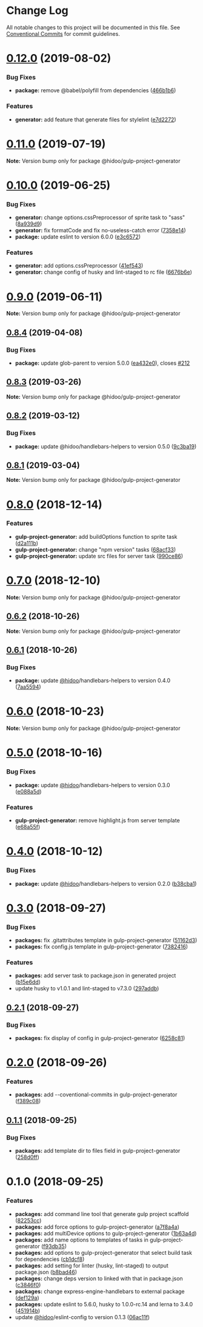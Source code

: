 # Change Log

All notable changes to this project will be documented in this file.
See [Conventional Commits](https://conventionalcommits.org) for commit guidelines.

# [0.12.0](https://github.com/hidoo/gulp-project/compare/v0.11.0...v0.12.0) (2019-08-02)


### Bug Fixes

* **package:** remove @babel/polyfill from dependencies ([466b1b6](https://github.com/hidoo/gulp-project/commit/466b1b6))


### Features

* **generator:** add feature that generate files for stylelint ([e7d2272](https://github.com/hidoo/gulp-project/commit/e7d2272))





# [0.11.0](https://github.com/hidoo/gulp-project/compare/v0.10.0...v0.11.0) (2019-07-19)

**Note:** Version bump only for package @hidoo/gulp-project-generator





# [0.10.0](https://github.com/hidoo/gulp-project/compare/v0.9.0...v0.10.0) (2019-06-25)


### Bug Fixes

* **generator:** change options.cssPreprocessor of sprite task to "sass" ([8a939d9](https://github.com/hidoo/gulp-project/commit/8a939d9))
* **generator:** fix formatCode and fix no-useless-catch error ([7358e14](https://github.com/hidoo/gulp-project/commit/7358e14))
* **package:** update eslint to version 6.0.0 ([e3c6572](https://github.com/hidoo/gulp-project/commit/e3c6572))


### Features

* **generator:** add options.cssPreprocessor ([41ef543](https://github.com/hidoo/gulp-project/commit/41ef543))
* **generator:** change config of husky and lint-staged to rc file ([6676b6e](https://github.com/hidoo/gulp-project/commit/6676b6e))





# [0.9.0](https://github.com/hidoo/gulp-project/compare/v0.8.4...v0.9.0) (2019-06-11)

**Note:** Version bump only for package @hidoo/gulp-project-generator





## [0.8.4](https://github.com/hidoo/gulp-project/compare/v0.8.3...v0.8.4) (2019-04-08)


### Bug Fixes

* **package:** update glob-parent to version 5.0.0 ([ea432e0](https://github.com/hidoo/gulp-project/commit/ea432e0)), closes [#212](https://github.com/hidoo/gulp-project/issues/212)





## [0.8.3](https://github.com/hidoo/gulp-project/compare/v0.8.2...v0.8.3) (2019-03-26)

**Note:** Version bump only for package @hidoo/gulp-project-generator





## [0.8.2](https://github.com/hidoo/gulp-project/compare/v0.8.1...v0.8.2) (2019-03-12)


### Bug Fixes

* **package:** update @hidoo/handlebars-helpers to version 0.5.0 ([9c3ba19](https://github.com/hidoo/gulp-project/commit/9c3ba19))





## [0.8.1](https://github.com/hidoo/gulp-project/compare/v0.8.0...v0.8.1) (2019-03-04)

**Note:** Version bump only for package @hidoo/gulp-project-generator





# [0.8.0](https://github.com/hidoo/gulp-project/compare/v0.7.0...v0.8.0) (2018-12-14)


### Features

* **gulp-project-generator:** add buildOptions function to sprite task ([d2a111b](https://github.com/hidoo/gulp-project/commit/d2a111b))
* **gulp-project-generator:** change "npm version" tasks ([68acf33](https://github.com/hidoo/gulp-project/commit/68acf33))
* **gulp-project-generator:** update src files for server task ([990ce86](https://github.com/hidoo/gulp-project/commit/990ce86))





# [0.7.0](https://github.com/hidoo/gulp-project/compare/v0.6.2...v0.7.0) (2018-12-10)

**Note:** Version bump only for package @hidoo/gulp-project-generator





## [0.6.2](https://github.com/hidoo/gulp-project/compare/v0.6.1...v0.6.2) (2018-10-26)

**Note:** Version bump only for package @hidoo/gulp-project-generator





## [0.6.1](https://github.com/hidoo/gulp-project/compare/v0.6.0...v0.6.1) (2018-10-26)


### Bug Fixes

* **package:** update [@hidoo](https://github.com/hidoo)/handlebars-helpers to version 0.4.0 ([7aa5594](https://github.com/hidoo/gulp-project/commit/7aa5594))





# [0.6.0](https://github.com/hidoo/gulp-project/compare/v0.5.0...v0.6.0) (2018-10-23)

**Note:** Version bump only for package @hidoo/gulp-project-generator





# [0.5.0](https://github.com/hidoo/gulp-project/compare/v0.4.0...v0.5.0) (2018-10-16)


### Bug Fixes

* **package:** update [@hidoo](https://github.com/hidoo)/handlebars-helpers to version 0.3.0 ([e088a5d](https://github.com/hidoo/gulp-project/commit/e088a5d))


### Features

* **gulp-project-generator:** remove highlight.js from server template ([e68a55f](https://github.com/hidoo/gulp-project/commit/e68a55f))





# [0.4.0](https://github.com/hidoo/gulp-project/compare/v0.3.0...v0.4.0) (2018-10-12)


### Bug Fixes

* **package:** update [@hidoo](https://github.com/hidoo)/handlebars-helpers to version 0.2.0 ([b38cba1](https://github.com/hidoo/gulp-project/commit/b38cba1))





<a name="0.3.0"></a>
# [0.3.0](https://github.com/hidoo/gulp-project/compare/v0.2.1...v0.3.0) (2018-09-27)


### Bug Fixes

* **packages:** fix .gitattributes template in gulp-project-generator ([51162d3](https://github.com/hidoo/gulp-project/commit/51162d3))
* **packages:** fix config.js template in gulp-project-generator ([7382416](https://github.com/hidoo/gulp-project/commit/7382416))


### Features

* **packages:** add server task to package.json in generated project ([b15e6dd](https://github.com/hidoo/gulp-project/commit/b15e6dd))
* update husky to v1.0.1 and lint-staged to v7.3.0 ([297addb](https://github.com/hidoo/gulp-project/commit/297addb))





<a name="0.2.1"></a>
## [0.2.1](https://github.com/hidoo/gulp-project/compare/v0.2.0...v0.2.1) (2018-09-27)


### Bug Fixes

* **packages:** fix display of config in gulp-project-generator ([6258c81](https://github.com/hidoo/gulp-project/commit/6258c81))





<a name="0.2.0"></a>
# [0.2.0](https://github.com/hidoo/gulp-project/compare/v0.1.1...v0.2.0) (2018-09-26)


### Features

* **packages:** add --coventional-commits in gulp-project-generator ([f389c08](https://github.com/hidoo/gulp-project/commit/f389c08))





<a name="0.1.1"></a>
## [0.1.1](https://github.com/hidoo/gulp-project/compare/v0.1.0...v0.1.1) (2018-09-25)


### Bug Fixes

* **packages:** add template dir to files field in gulp-project-generator ([258d0ff](https://github.com/hidoo/gulp-project/commit/258d0ff))





<a name="0.1.0"></a>
# 0.1.0 (2018-09-25)


### Features

* **packages:** add command line tool that generate gulp project scaffold ([82253cc](https://github.com/hidoo/gulp-project/commit/82253cc))
* **packages:** add force options to gulp-project-generator ([a7f8a4a](https://github.com/hidoo/gulp-project/commit/a7f8a4a))
* **packages:** add multiDevice options to gulp-project-generator ([1b63a4d](https://github.com/hidoo/gulp-project/commit/1b63a4d))
* **packages:** add name options to templates of tasks in gulp-project-generator ([f93db35](https://github.com/hidoo/gulp-project/commit/f93db35))
* **packages:** add options to gulp-project-generator that select build task for dependencies ([cb1dcf8](https://github.com/hidoo/gulp-project/commit/cb1dcf8))
* **packages:** add setting for linter (husky, lint-staged) to output package.json ([b8bad46](https://github.com/hidoo/gulp-project/commit/b8bad46))
* **packages:** change deps version to linked with that in package.json ([c3846f0](https://github.com/hidoo/gulp-project/commit/c3846f0))
* **packages:** change express-engine-handlebars to external package ([def129a](https://github.com/hidoo/gulp-project/commit/def129a))
* **packages:** update eslint to 5.6.0, husky to 1.0.0-rc.14 and lerna to 3.4.0 ([451914b](https://github.com/hidoo/gulp-project/commit/451914b))
* update [@hidoo](https://github.com/hidoo)/eslint-config to version 0.1.3 ([06ac11f](https://github.com/hidoo/gulp-project/commit/06ac11f))
